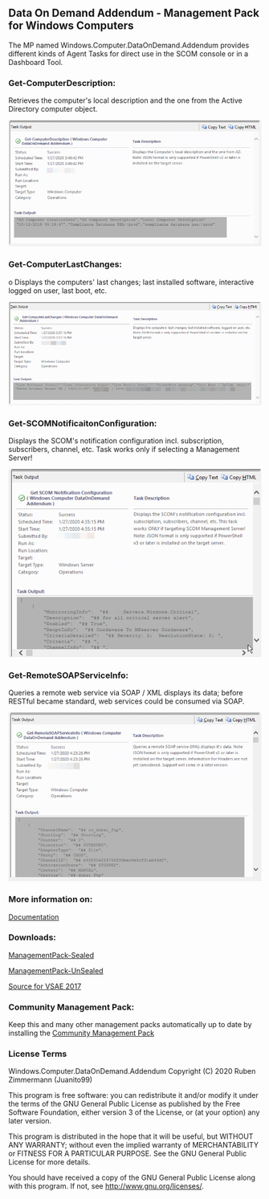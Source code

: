 ## Data On Demand Addendum - Management Pack for Windows Computers
The MP named Windows.Computer.DataOnDemand.Addendum provides different kinds of Agent Tasks for direct use in the SCOM console or in a Dashboard Tool.



### Get-ComputerDescription:
Retrieves the computer's local description and the one from the Active Directory computer object. 

![Get-ComputerDescription](https://raw.githubusercontent.com/Juanito99/Windows.Computer.DataOnDemand.Addendum/master/PicturesForGitWebSite/Get-ComputerDescription.png)


### Get-ComputerLastChanges:
o	Displays the computers' last changes; last installed software, interactive logged on user, last boot, etc.

![Get-ComputerLastChanges](https://raw.githubusercontent.com/Juanito99/Windows.Computer.DataOnDemand.Addendum/master/PicturesForGitWebSite/Get-ComputerLastChanges.png)


### Get-SCOMNotificaitonConfiguration:
Displays the SCOM's notification configuration incl. subscription, subscribers, channel, etc. 
Task works only if selecting a Management Server!

![Get-SCOMNotificaitonConfiguration](https://raw.githubusercontent.com/Juanito99/Windows.Computer.DataOnDemand.Addendum/master/PicturesForGitWebSite/Get-SCOMNotificaitonConfiguration.png)


### Get-RemoteSOAPServiceInfo:
Queries a remote web service via SOAP / XML displays its data; before RESTful became standard, web services could be consumed via SOAP.

![Get-RemoteSOAPServiceInfo](https://raw.githubusercontent.com/Juanito99/Windows.Computer.DataOnDemand.Addendum/master/PicturesForGitWebSite/Get-RemoteSOAPServiceInfo.png)



### More information on:
[Documentation](https://raw.githubusercontent.com/Juanito99/Windows.Computer.DataOnDemand.Addendum/master/Documentation/DataOnDemandAddendum_ManagementPack_for_WindowsComputers.pdf)




### Downloads:

[ManagementPack-Sealed](
https://github.com/Juanito99/Windows.Computer.DataOnDemand.Addendum/blob/master/Windows.Computer.DataOnDemand.Addendum/bin/Debug/Windows.Computer.DataOnDemand.Addendum.mbp)

[ManagementPack-UnSealed](https://github.com/Juanito99/Windows.Computer.DataOnDemand.Addendum/blob/master/Windows.Computer.DataOnDemand.Addendum/bin/Debug/Windows.Computer.DataOnDemand.Addendum.xml)

[Source for VSAE 2017](https://github.com/Juanito99/Windows.Computer.DataOnDemand.Addendum/blob/master/Windows.Computer.DataOnDemand.Addendum/)




### Community Management Pack:
Keep this and many other management packs automatically up to date by installing the [Community Management Pack](http://cookdown.com/scom-essentials/community-catalog/)



### License Terms

Windows.Computer.DataOnDemand.Addendum
Copyright (C) 2020 Ruben Zimmermann (Juanito99)

This program is free software: you can redistribute it and/or modify
it under the terms of the GNU General Public License as published by
the Free Software Foundation, either version 3 of the License, or
(at your option) any later version.

This program is distributed in the hope that it will be useful,
but WITHOUT ANY WARRANTY; without even the implied warranty of
MERCHANTABILITY or FITNESS FOR A PARTICULAR PURPOSE.  See the
GNU General Public License for more details.

You should have received a copy of the GNU General Public License
along with this program.  If not, see <http://www.gnu.org/licenses/>.